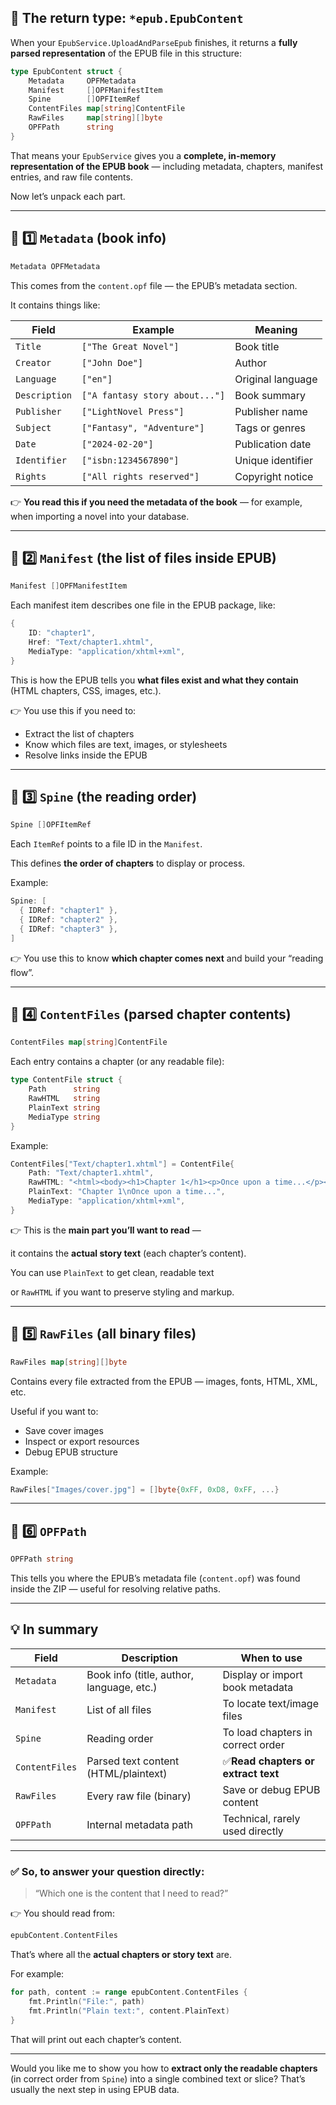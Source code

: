 
## 🧩 The return type: `*epub.EpubContent`

When your `EpubService.UploadAndParseEpub` finishes, it returns a **fully parsed representation** of the EPUB file in this structure:

```go
type EpubContent struct {
	Metadata     OPFMetadata
	Manifest     []OPFManifestItem
	Spine        []OPFItemRef
	ContentFiles map[string]ContentFile
	RawFiles     map[string][]byte
	OPFPath      string
}
```

That means your `EpubService` gives you a **complete, in-memory representation of the EPUB book** — including metadata, chapters, manifest entries, and raw file contents.

Now let’s unpack each part.

---

## 🧱 1️⃣ `Metadata` (book info)

```go
Metadata OPFMetadata
```

This comes from the `content.opf` file — the EPUB’s metadata section.

It contains things like:

| Field           | Example                          | Meaning           |
| --------------- | -------------------------------- | ----------------- |
| `Title`       | `["The Great Novel"]`          | Book title        |
| `Creator`     | `["John Doe"]`                 | Author            |
| `Language`    | `["en"]`                       | Original language |
| `Description` | `["A fantasy story about..."]` | Book summary      |
| `Publisher`   | `["LightNovel Press"]`         | Publisher name    |
| `Subject`     | `["Fantasy", "Adventure"]`     | Tags or genres    |
| `Date`        | `["2024-02-20"]`               | Publication date  |
| `Identifier`  | `["isbn:1234567890"]`          | Unique identifier |
| `Rights`      | `["All rights reserved"]`      | Copyright notice  |

👉 **You read this if you need the metadata of the book** — for example, when importing a novel into your database.

---

## 🧱 2️⃣ `Manifest` (the list of files inside EPUB)

```go
Manifest []OPFManifestItem
```

Each manifest item describes one file in the EPUB package, like:

```go
{
	ID: "chapter1",
	Href: "Text/chapter1.xhtml",
	MediaType: "application/xhtml+xml",
}
```

This is how the EPUB tells you **what files exist and what they contain** (HTML chapters, CSS, images, etc.).

👉 You use this if you need to:

* Extract the list of chapters
* Know which files are text, images, or stylesheets
* Resolve links inside the EPUB

---

## 🧱 3️⃣ `Spine` (the reading order)

```go
Spine []OPFItemRef
```

Each `ItemRef` points to a file ID in the `Manifest`.

This defines **the order of chapters** to display or process.

Example:

```go
Spine: [
  { IDRef: "chapter1" },
  { IDRef: "chapter2" },
  { IDRef: "chapter3" },
]
```

👉 You use this to know **which chapter comes next** and build your “reading flow”.

---

## 🧱 4️⃣ `ContentFiles` (parsed chapter contents)

```go
ContentFiles map[string]ContentFile
```

Each entry contains a chapter (or any readable file):

```go
type ContentFile struct {
	Path      string
	RawHTML   string
	PlainText string
	MediaType string
}
```

Example:

```go
ContentFiles["Text/chapter1.xhtml"] = ContentFile{
	Path: "Text/chapter1.xhtml",
	RawHTML: "<html><body><h1>Chapter 1</h1><p>Once upon a time...</p></body></html>",
	PlainText: "Chapter 1\nOnce upon a time...",
	MediaType: "application/xhtml+xml",
}
```

👉 This is the **main part you’ll want to read** —

it contains the **actual story text** (each chapter’s content).

You can use `PlainText` to get clean, readable text

or `RawHTML` if you want to preserve styling and markup.

---

## 🧱 5️⃣ `RawFiles` (all binary files)

```go
RawFiles map[string][]byte
```

Contains every file extracted from the EPUB — images, fonts, HTML, XML, etc.

Useful if you want to:

* Save cover images
* Inspect or export resources
* Debug EPUB structure

Example:

```go
RawFiles["Images/cover.jpg"] = []byte{0xFF, 0xD8, 0xFF, ...}
```

---

## 🧱 6️⃣ `OPFPath`

```go
OPFPath string
```

This tells you where the EPUB’s metadata file (`content.opf`) was found inside the ZIP — useful for resolving relative paths.

---

## 💡 In summary

| Field            | Description                               | When to use                               |
| ---------------- | ----------------------------------------- | ----------------------------------------- |
| `Metadata`     | Book info (title, author, language, etc.) | Display or import book metadata           |
| `Manifest`     | List of all files                         | To locate text/image files                |
| `Spine`        | Reading order                             | To load chapters in correct order         |
| `ContentFiles` | Parsed text content (HTML/plaintext)      | ✅**Read chapters or extract text** |
| `RawFiles`     | Every raw file (binary)                   | Save or debug EPUB content                |
| `OPFPath`      | Internal metadata path                    | Technical, rarely used directly           |

---

### ✅ **So, to answer your question directly:**

> “Which one is the content that I need to read?”

👉 You should read from:

```go
epubContent.ContentFiles
```

That’s where all the **actual chapters or story text** are.

For example:

```go
for path, content := range epubContent.ContentFiles {
	fmt.Println("File:", path)
	fmt.Println("Plain text:", content.PlainText)
}
```

That will print out each chapter’s content.

---

Would you like me to show you how to **extract only the readable chapters** (in correct order from `Spine`) into a single combined text or slice? That’s usually the next step in using EPUB data.
